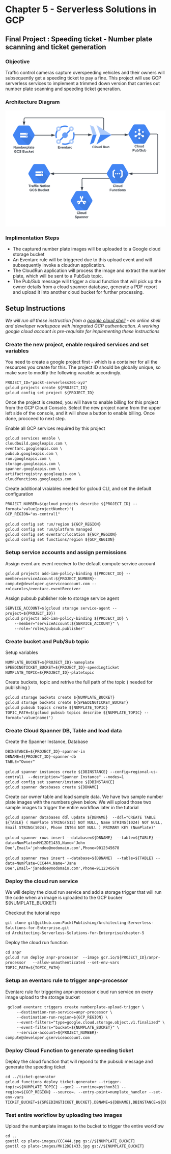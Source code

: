 # Chapter 5 - Serverless Solutions in GCP

## Final Project : Speeding ticket - Number plate scanning and ticket generation

### Objective

Traffic control cameras capture overspeeding vehicles and their owners will subsequently get a speeding ticket to pay a fine.  This project will use GCP serverless services to implement a trimmed down version that carries out number plate scanning and speeding ticket generation.

### Architecture Diagram

![Overspeed ticket Arch Diagram](images/gcp-project.png)

### Implimentation Steps

   * The captured number plate images will be uploaded to a Google cloud storage bucket
   * An Eventarc rule will be triggered due to this upload event and will subsequently invoke a cloudrun application.
   * The CloudRun application will process the image and extract the number plate, which will be sent to a PubSub topic.
   * The Pub/Sub message will trigger a cloud function that will pick up the owner details from a cloud spanner database, generate a PDF report and upload it into another cloud bucket for further processing.

## Setup Instructions

_We will run all these instruction from a [google cloud shell](https://cloud.google.com/shell) - an online shell and developer workspace with integrated GCP authentication.  A working google cloud account is pre-requisite for implementing these instructions_

### Create the new project, enable required services and set  variables

You need to create a google project first - which is a container for all the resources you create for this.  The project ID should be globally unique, so make sure to modify the following varaible accordingly.

```
PROJECT_ID="packt-serverless201-xyz"
gcloud projects create ${PROJECT_ID}
gcloud config set project ${PROJECT_ID}
```

Once the project is created, you will have to enable billing for this project from the GCP Cloud Console.  Select the new project name from the upper left side of the console, and it will show a button to enable billing.  Once done, procceed to next step.

Enable all GCP services required by this project

```
gcloud services enable \
cloudbuild.googleapis.com \
eventarc.googleapis.com \
pubsub.googleapis.com \
run.googleapis.com \
storage.googleapis.com \
spanner.googleapis.com \
artifactregistry.googleapis.com \
cloudfunctions.googleapis.com
```

Create additional vraiables needed for gcloud CLI, and set the default configuration

```
PROJECT_NUMBER=$(gcloud projects describe ${PROJECT_ID} --format='value(projectNumber)')
GCP_REGION="us-central1"

gcloud config set run/region ${GCP_REGION}
gcloud config set run/platform managed
gcloud config set eventarc/location ${GCP_REGION}
gcloud config set functions/region ${GCP_REGION}
```

### Setup service accounts and assign permissions

Assign event arc event receiver to the default compute service account

```
gcloud projects add-iam-policy-binding ${PROJECT_ID} --member=serviceAccount:${PROJECT_NUMBER}-compute@developer.gserviceaccount.com --role=roles/eventarc.eventReceiver
```

Assign pubsub publisher role to storage service agent

```
SERVICE_ACCOUNT=$(gcloud storage service-agent --project=${PROJECT_ID})
gcloud projects add-iam-policy-binding ${PROJECT_ID} \
    --member="serviceAccount:${SERVICE_ACCOUNT}" \
    --role='roles/pubsub.publisher'
```

### Create bucket and Pub/Sub topic

Setup variables

```
NUMPLATE_BUCKET=${PROJECT_ID}-nameplate
SPEEDINGTICKET_BUCKET=${PROJECT_ID}-speedingticket
NUMPLATE_TOPIC=${PROJECT_ID}-platetopic
```
Create buckets, topic and retrive the full path of the topic ( needed for publishing )

```
gcloud storage buckets create ${NUMPLATE_BUCKET}
gcloud storage buckets create ${SPEEDINGTICKET_BUCKET}
gcloud pubsub topics create ${NUMPLATE_TOPIC}
TOPIC_PATH=$(gcloud pubsub topics describe ${NUMPLATE_TOPIC} --format='value(name)')
```

### Create Cloud Spanner DB, Table and load data

Create the Spanner Instance, Database

```
DBINSTANCE=${PROJECT_ID}-spanner-in
DBNAME=${PROJECT_ID}-spanner-db
TABLE="Owner"

gcloud spanner instances create ${DBINSTANCE} --config=regional-us-central1  --description="Spanner Instance" --nodes=1
gcloud config set spanner/instance ${DBINSTANCE}
gcloud spanner databases create ${DBNAME}
```

Create car owner table and load sample data.  We have two sample number plate images with the numbers given below.  We will upload those two sample images to trigger the entire workflow later in the tutorial

```
gcloud spanner databases ddl update ${DBNAME}  --ddl="CREATE TABLE ${TABLE} ( NumPlate STRING(512) NOT NULL, Name STRING(1024) NOT NULL, Email STRING(1024), Phone INT64 NOT NULL ) PRIMARY KEY (NumPlate)"

gcloud spanner rows insert --database=${DBNAME}  --table=${TABLE} --data=NumPlate=MH12DE1433,Name='John Doe',Email='johndoe@nodomain.com',Phone=9012345678

gcloud spanner rows insert --database=${DBNAME}  --table=${TABLE} --data=NumPlate=CCC444,Name='Jane Doe',Email='janedoe@nodomain.com',Phone=9112345678

```

### Deploy the cloud run service

We will deploy the cloud run service and add a storage trigger that will run the code when an image is uploaded to the GCP bucker ${NUMPLATE_BUCKET}

Checkout the tutorial repo

```
git clone git@github.com:PacktPublishing/Architecting-Serverless-Solutions-for-Enterprise.git
cd Architecting-Serverless-Solutions-for-Enterprise/chapter-5
```

Deploy the cloud run function

```
cd anpr
gcloud run deploy anpr-processor  --image gcr.io/${PROJECT_ID}/anpr-processor  	--allow-unauthenticated --set-env-vars TOPIC_PATH=${TOPIC_PATH}
```

### Setup an eventarc rule to trigger anpr-processor

Eventarc rule for triggering anpr-processor cloud run service on every image upload to the storage bucket

```
 gcloud eventarc triggers create numberplate-upload-trigger \
     --destination-run-service=anpr-processor \
     --destination-run-region=${GCP_REGION} \
     --event-filters="type=google.cloud.storage.object.v1.finalized" \
     --event-filters="bucket=${NUMPLATE_BUCKET}" \
     --service-account=${PROJECT_NUMBER}-compute@developer.gserviceaccount.com
```

### Deploy Cloud Function to generate speeding ticket

Deploy the cloud function that will repond to the pubsub message and generate the speeding ticket

```
cd ../ticket-generator
gcloud functions deploy ticket-generator --trigger-topic=${NUMPLATE_TOPIC} --gen2 --runtime=python311 --region=${GCP_REGION} --source=. --entry-point=numplate_handler --set-env-vars TICKET_BUCKET=${SPEEDINGTICKET_BUCKET},DBNAME=${DBNAME},DBINSTANCE=${DBINSTANCE},TABLE=${TABLE}

```

### Test entire workflow by uploading two images

Upload the numberplate images to the bucket to trigger the entire workflow

```
cd ..
gsutil cp plate-images/CCC444.jpg gs://${NUMPLATE_BUCKET}
gsutil cp plate-images/MH12DE1433.jpg gs://${NUMPLATE_BUCKET}
```

